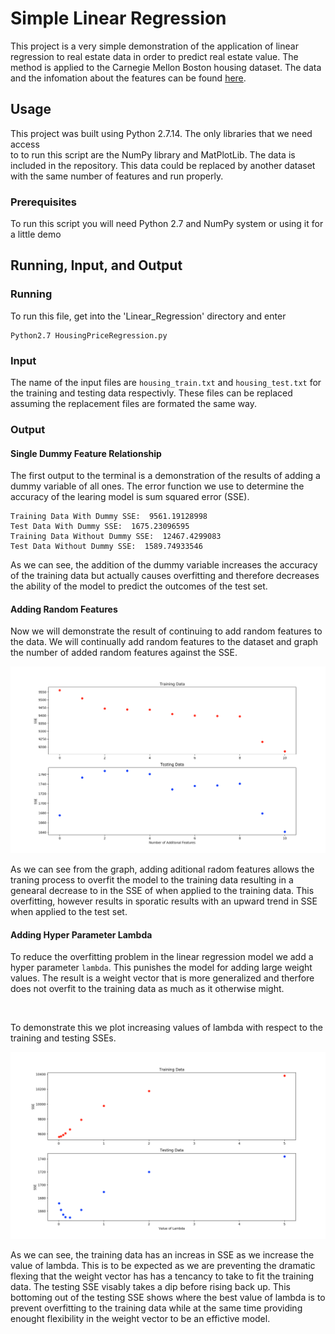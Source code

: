 # Simple Linear Regression 

This project is a very simple demonstration  of the application of linear regression 
to real estate data in order to predict real estate value. The method is applied to 
the Carnegie Mellon Boston housing dataset. The data and the infomation about the
features can be found [here]( http://lib.stat.cmu.edu/datasets/boston).

## Usage

This project was built using Python 2.7.14. The only libraries that we need access  
to to run this script are the NumPy library and MatPlotLib. The data is included in 
the repository. This data could be replaced by another dataset with the same number 
of features and run properly. 

### Prerequisites

To run this script you will need Python 2.7 and NumPy
 system or using it for a little demo

## Running, Input, and Output 

### Running

To run this file, get into the 'Linear_Regression' directory and enter

```
Python2.7 HousingPriceRegression.py
```
### Input

The name of the input files are `housing_train.txt` and `housing_test.txt` for the
training and testing data respectivly. These files can be replaced assuming the 
replacement files are formated the same way.

### Output

#### Single Dummy Feature Relationship

The first output to the terminal is a demonstration of the results of adding 
a dummy variable of all ones. The error function we use to determine the accuracy 
of the learing model is sum squared error (SSE).

```
Training Data With Dummy SSE:  9561.19128998
Test Data With Dummy SSE:  1675.23096595
Training Data Without Dummy SSE:  12467.4299083
Test Data Without Dummy SSE:  1589.74933546
```
As we can see, the addition of the dummy variable increases the accuracy of the
training data but actually causes overfitting and therefore decreases the ability
of the model to predict the outcomes of the test set. 

#### Adding Random Features

Now we will demonstrate the result of continuing to add random features to the data.
We will continually add random features to the dataset and graph the number of added
random features against the SSE. 

![alt text](./readme-files/AddedFeatures-SSE.png)

As we can see from the graph, adding aditional radom features allows the traning process
to overfit the model to the training data resulting in a genearal decrease to in the 
SSE of when applied to the training data. This overfitting, however results in sporatic 
results with an upward trend in SSE when applied to the test set.

#### Adding Hyper Parameter Lambda

To reduce the overfitting problem in the linear regression model we add a hyper parameter 
`lambda`. This punishes the model for adding large weight values. The result is a weight 
vector that is more generalized and therfore does not overfit to the training data as much
as it otherwise might.

<br /> 

To demonstrate this we plot increasing values of lambda with respect to the training and 
testing SSEs.

![alt_text](./readme-files/Lambdas-SSE.png)

As we can see, the training data has an increas in SSE as we increase the value of lambda.
This is to be expected as we are preventing the dramatic flexing that the weight vector has 
has a tencancy to take to fit the training data. The testing SSE visably takes a dip before 
rising back up. This bottoming out of the testing SSE shows where the best value of lambda 
is to prevent overfitting to the training data while at the same time providing enought 
flexibility in the weight vector to be an effictive model.

